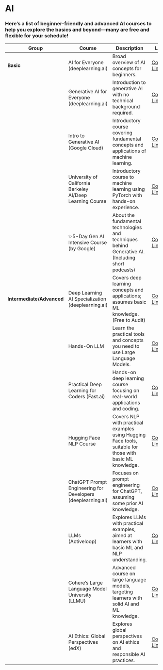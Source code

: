 # AI

### Here’s a list of beginner-friendly and advanced AI courses to help you explore the basics and beyond—many are free and flexible for your schedule!


| Group                 | Course                                  | Description                                                                                  | Link                                                                 | 
|-----------------------|-----------------------------------------|----------------------------------------------------------------------------------------------|----------------------------------------------------------------------|
| **Basic**            | AI for Everyone (deeplearning.ai)       | Broad overview of AI concepts for beginners.                                                | [Course Link](https://www.deeplearning.ai/courses/ai-for-everyone/)                 |
|                       | Generative AI for Everyone (deeplearning.ai) | Introduction to generative AI with no technical background required.                        | [Course Link](https://www.deeplearning.ai/courses/generative-ai-for-everyone/)                |
|                       | Intro to Generative AI (Google Cloud)  | Introductory course covering fundamental concepts and applications of machine learning.      | [Course Link](https://www.cloudskillsboost.google/paths/118?utm_source=cgc&utm_medium=website&utm_campaign=evergreen)          | 
|                       | University of California Berkeley AI/Deep Learning Course | Introductory course to machine learning using PyTorch with hands-on experience.             | [Course Link](https://www.youtube.com/playlist?list=PL_iWQOsE6TfVmKkQHucjPAoRtIJYt8a5A)              |
|                       | ✨5-Day Gen AI Intensive Course (by Google) | About the fundamental technologies and techniques behind Generative AI. (Including short podcasts)            | [Course Link](https://www.kaggle.com/learn-guide/5-day-genai)              |
|**Intermediate/Advanced** | Deep Learning AI Specialization (deeplearning.ai) | Covers deep learning concepts and applications; assumes basic ML knowledge. (Free to Audit)                 | [Course Link](https://www.coursera.org/specializations/deep-learning?action=enroll) |
|                       | Hands-On LLM    | Learn the practical tools and concepts you need to use Large Language Models.                  | [Course Link](https://github.com/HandsOnLLM)                | 
|                       | Practical Deep Learning for Coders (Fast.ai) | Hands-on deep learning course focusing on real-world applications and coding.               | [Course Link](https://course.fast.ai/)         |
|                       | Hugging Face NLP Course              | Covers NLP with practical examples using Hugging Face tools, suitable for those with basic ML knowledge. | [Course Link](https://huggingface.co/learn/nlp-course/chapter1/1)         | 
|                       | ChatGPT Prompt Engineering for Developers (deeplearning.ai) | Focuses on prompt engineering for ChatGPT, assuming some prior AI knowledge.                | [Course Link](https://www.deeplearning.ai/short-courses/chatgpt-prompt-engineering-for-developers/)      |
|                       | LLMs (Activeloop)                      | Explores LLMs with practical examples, aimed at learners with basic ML and NLP understanding. | [Course Link](https://learn.activeloop.ai/courses/llms/)                            | 
|                       | Cohere’s Large Language Model University (LLMU) | Advanced course on large language models, targeting learners with solid AI and ML knowledge. | [Course Link](https://cohere.com/llmu?ref=txt.cohere.com)                            | 
|                       | AI Ethics: Global Perspectives (edX)   | Explores global perspectives on AI ethics and responsible AI practices.                      | [Course Link](https://aiethicscourse.org/modules)                | 


